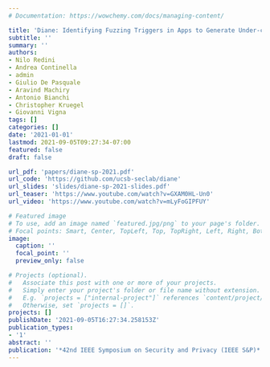```yaml
---
# Documentation: https://wowchemy.com/docs/managing-content/

title: 'Diane: Identifying Fuzzing Triggers in Apps to Generate Under-constrained Inputs for IoT Devices'
subtitle: ''
summary: ''
authors:
- Nilo Redini
- Andrea Continella
- admin
- Giulio De Pasquale
- Aravind Machiry
- Antonio Bianchi
- Christopher Kruegel
- Giovanni Vigna
tags: []
categories: []
date: '2021-01-01'
lastmod: 2021-09-05T09:27:34-07:00
featured: false
draft: false

url_pdf: 'papers/diane-sp-2021.pdf'
url_code: 'https://github.com/ucsb-seclab/diane'
url_slides: 'slides/diane-sp-2021-slides.pdf'
url_teaser: 'https://www.youtube.com/watch?v=GXAM0HL-Un0'
url_video: 'https://www.youtube.com/watch?v=mLyFoGIPFUY'

# Featured image
# To use, add an image named `featured.jpg/png` to your page's folder.
# Focal points: Smart, Center, TopLeft, Top, TopRight, Left, Right, BottomLeft, Bottom, BottomRight.
image:
  caption: ''
  focal_point: ''
  preview_only: false

# Projects (optional).
#   Associate this post with one or more of your projects.
#   Simply enter your project's folder or file name without extension.
#   E.g. `projects = ["internal-project"]` references `content/project/deep-learning/index.md`.
#   Otherwise, set `projects = []`.
projects: []
publishDate: '2021-09-05T16:27:34.258153Z'
publication_types:
- '1'
abstract: ''
publication: '*42nd IEEE Symposium on Security and Privacy (IEEE S&P)*'
---
```

